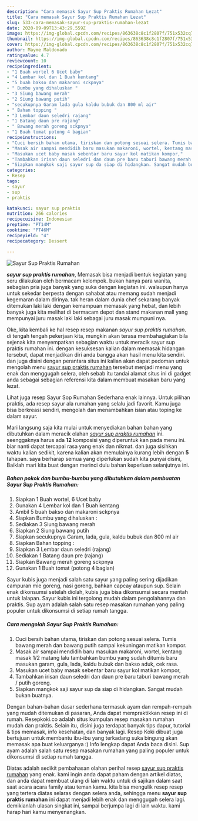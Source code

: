 ```yaml
---
description: "Cara memasak Sayur Sup Praktis Rumahan Lezat"
title: "Cara memasak Sayur Sup Praktis Rumahan Lezat"
slug: 533-cara-memasak-sayur-sup-praktis-rumahan-lezat
date: 2020-09-09T13:43:29.559Z
image: https://img-global.cpcdn.com/recipes/863638c8c1f2807f/751x532cq70/sayur-sup-praktis-rumahan-foto-resep-utama.jpg
thumbnail: https://img-global.cpcdn.com/recipes/863638c8c1f2807f/751x532cq70/sayur-sup-praktis-rumahan-foto-resep-utama.jpg
cover: https://img-global.cpcdn.com/recipes/863638c8c1f2807f/751x532cq70/sayur-sup-praktis-rumahan-foto-resep-utama.jpg
author: Mayme Maldonado
ratingvalue: 4.7
reviewcount: 10
recipeingredient:
- "1 Buah wortel 6 Ucet baby"
- "4 Lembar kol dan 1 Buah kentang"
- "5 buah bakso dan makaroni sckpnya"
- " Bumbu yang dihaluskan "
- "3 Siung bawang merah"
- "2 Siung bawang putih"
- "secukupnya Garam lada gula kaldu bubuk dan 800 ml air"
- " Bahan topping "
- "3 Lembar daun seledri rajang"
- "1 Batang daun pre rajang"
- " Bawang merah goreng sckpnya"
- "1 Buah tomat potong 4 bagian"
recipeinstructions:
- "Cuci bersih bahan utama, tiriskan dan potong sesuai selera. Tumis bawang merah dan bawang putih sampai kekuningan matikan kompor."
- "Masak air sampai mendidih baru masukan makaroni, wortel, kentang masak 1/2 matang lalu tambahkan bumbu yang sudah ditumis baru masukan garam, gula, lada, kaldu bubuk dan bakso aduk, cek rasa."
- "Masukan ucet baby masak sebentar baru sayur kol matikan kompor,"
- "Tambahkan irisan daun seledri dan daun pre baru taburi bawang merah / putih goreng."
- "Siapkan mangkok saji sayur sup da siap di hidangkan. Sangat mudah bukan buatnya."
categories:
- Resep
tags:
- sayur
- sup
- praktis

katakunci: sayur sup praktis 
nutrition: 266 calories
recipecuisine: Indonesian
preptime: "PT14M"
cooktime: "PT46M"
recipeyield: "4"
recipecategory: Dessert

---
```



![Sayur Sup Praktis Rumahan](https://img-global.cpcdn.com/recipes/863638c8c1f2807f/751x532cq70/sayur-sup-praktis-rumahan-foto-resep-utama.jpg)

<b><i>sayur sup praktis rumahan</i></b>, Memasak bisa menjadi bentuk kegiatan yang seru dilakukan oleh bermacam kelompok. bukan hanya para wanita, sebagian pria juga banyak yang suka dengan kegiatan ini. walaupun hanya untuk sekedar berpesta dengan sahabat atau memang sudah menjadi kegemaran dalam dirinya. tak heran dalam dunia chef sekarang banyak ditemukan laki laki dengan kemampuan memasak yang hebat, dan lebih banyak juga kita melihat di bermacam depot dan stand makanan mall yang mempunyai juru masak laki laki sebagai juru masak mumpuni nya.

Oke, kita kembali ke hal resep resep makanan <i>sayur sup praktis rumahan</i>. di tengah tengah pekerjaan kita, mungkin akan terasa membahagiakan bila sejenak kita menyempatkan sebagian waktu untuk meracik sayur sup praktis rumahan ini. dengan kesuksesan kalian dalam memasak hidangan tersebut, dapat menjadikan diri anda bangga akan hasil menu kita sendiri. dan juga disini dengan perantara situs ini kalian akan dapat pedoman untuk mengolah menu <u>sayur sup praktis rumahan</u> tersebut menjadi menu yang enak dan menggugah selera, oleh sebab itu tandai alamat situs ini di gadget anda sebagai sebagian referensi kita dalam membuat masakan baru yang lezat.

Lihat juga resep Sayur Sop Rumahan Sederhana enak lainnya. Untuk pilihan praktis, ada resep sayur ala rumahan yang selalu jadi favorit. Kamu juga bisa berkreasi sendiri, mengolah dan menambahkan isian atau toping ke dalam sayur.


Mari langsung saja kita mulai untuk menyediakan bahan bahan yang dibutuhkan dalam meracik olahan <u><i>sayur sup praktis rumahan</i></u> ini. seenggaknya harus ada <b>12</b> komposisi yang diperuntuk kan pada menu ini. biar nanti dapat tercapai rasa yang enak dan nikmat. dan juga sisihkan waktu kalian sedikit, karena kalian akan memulainya kurang lebih dengan <b>5</b> tahapan. saya berharap semua yang diperlukan sudah kita punyai disini, Baiklah mari kita buat dengan merinci dulu bahan keperluan selanjutnya ini.

<!--inarticleads1-->

##### Bahan pokok dan bumbu-bumbu yang dibutuhkan dalam pembuatan Sayur Sup Praktis Rumahan:

1. Siapkan 1 Buah wortel, 6 Ucet baby
1. Gunakan 4 Lembar kol dan 1 Buah kentang
1. Ambil 5 buah bakso dan makaroni sckpnya
1. Siapkan  Bumbu yang dihaluskan :
1. Sediakan 3 Siung bawang merah
1. Siapkan 2 Siung bawang putih
1. Siapkan secukupnya Garam, lada, gula, kaldu bubuk dan 800 ml air
1. Siapkan  Bahan topping :
1. Siapkan 3 Lembar daun seledri (rajang)
1. Sediakan 1 Batang daun pre (rajang)
1. Siapkan  Bawang merah goreng sckpnya
1. Gunakan 1 Buah tomat (potong 4 bagian)


Sayur kubis juga menjadi salah satu sayur yang paling sering dijadikan campuran mie goreng, nasi goreng, bahkan capcay ataupun sup. Selain enak dikonsumsi setelah diolah, kubis juga bisa dikonsumsi secara mentah untuk lalapan. Sayur kubis ini tergolong mudah dalam pengolahannya dan praktis. Sup ayam adalah salah satu resep masakan rumahan yang paling populer untuk dikonsumsi di setiap rumah tangga. 

<!--inarticleads2-->

##### Cara mengolah Sayur Sup Praktis Rumahan:

1. Cuci bersih bahan utama, tiriskan dan potong sesuai selera. Tumis bawang merah dan bawang putih sampai kekuningan matikan kompor.
1. Masak air sampai mendidih baru masukan makaroni, wortel, kentang masak 1/2 matang lalu tambahkan bumbu yang sudah ditumis baru masukan garam, gula, lada, kaldu bubuk dan bakso aduk, cek rasa.
1. Masukan ucet baby masak sebentar baru sayur kol matikan kompor,
1. Tambahkan irisan daun seledri dan daun pre baru taburi bawang merah / putih goreng.
1. Siapkan mangkok saji sayur sup da siap di hidangkan. Sangat mudah bukan buatnya.


Dengan bahan-bahan dasar sederhana termasuk ayam dan rempah-rempah yang mudah ditemukan di pasaran, Anda dapat mempraktikkan resep ini di rumah. Resepkoki.co adalah situs kumpulan resep masakan rumahan mudah dan praktis. Selain itu, disini juga terdapat banyak tips dapur, tutorial &amp; tips memasak, info kesehatan, dan banyak lagi. Resep Koki dibuat juga bertujuan untuk membantu ibu-ibu yang terkadang suka bingung akan memasak apa buat keluarganya :) Info lengkap dapat Anda baca disini. Sup ayam adalah salah satu resep masakan rumahan yang paling populer untuk dikonsumsi di setiap rumah tangga. 

Diatas adalah sedikit pembahasan olahan perihal resep <u>sayur sup praktis rumahan</u> yang enak. kami ingin anda dapat paham dengan artikel diatas, dan anda dapat membuat ulang di lain waktu untuk di sajikan dalam saat saat acara acara family atau teman kamu. kita bisa mengulik resep resep yang tertera diatas selaras dengan selera anda, sehingga menu <b>sayur sup praktis rumahan</b> ini dapat menjadi lebih enak dan menggugah selera lagi. demikianlah ulasan singkat ini, sampai berjumpa lagi di lain waktu. kami harap hari kamu menyenangkan.

